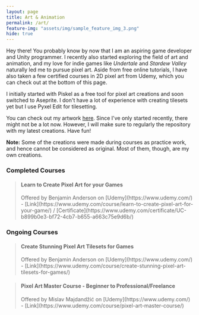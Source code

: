 ```yaml
---
layout: page
title: Art & Animation
permalink: /art/
feature-img: "assets/img/sample_feature_img_3.png"
hide: true
---
```


Hey there! You probably know by now that I am an aspiring game developer and Unity programmer. I recently also started exploring the field of art and animation, and my love for indie games like <i>Undertale</i> and <i>Stardew Valley</i> naturally led me to pursue pixel art. Aside from free online tutorials, I have also taken a few certified courses in 2D pixel art from Udemy, which you can check out at the bottom of this page. 

I initially started with Piskel as a free tool for pixel art creations and soon switched to Aseprite. I don't have a lot of experience with creating tilesets yet but I use Pyxel Edit for tilesetting. 

You can check out my artwork [here](https://github.com/omprabhu31/gamedev/blob/master/art/). Since I've only started recently, there might not be a lot now. However, I will make sure to regularly the repository with my latest creations. Have fun!

**Note:** Some of the creations were made during courses as practice work, and hence cannot be considered as original. Most of them, though, are my own creations.

<h3>Completed Courses</h3>

> <h4>Learn to Create Pixel Art for your Games</h4>
> Offered by Benjamin Anderson on [Udemy](https://www.udemy.com/) - [Link](https://www.udemy.com/course/learn-to-create-pixel-art-for-your-game/) / [Certificate](https://www.udemy.com/certificate/UC-b899b0e3-bf72-4cb7-b655-a663c75e9d6b/)

<h3>Ongoing Courses</h3>

> <h4>Create Stunning Pixel Art Tilesets for Games</h4>
> Offered by Benjamin Anderson on [Udemy](https://www.udemy.com/) - [Link](https://www.udemy.com/course/create-stunning-pixel-art-tilesets-for-games/)

> <h4>Pixel Art Master Course - Beginner to Professional/Freelance</h4>
> Offered by Mislav Majdandžić on [Udemy](https://www.udemy.com/) - [Link](https://www.udemy.com/course/pixel-art-master-course/)